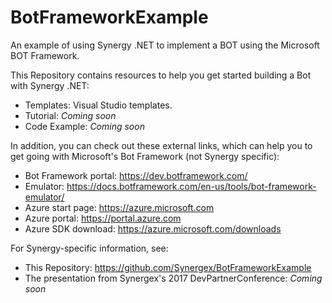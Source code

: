 # BotFrameworkExample
An example of using Synergy .NET to implement a BOT using the Microsoft BOT Framework.

This Repository contains resources to help you get started building a Bot with Synergy .NET:
- Templates: Visual Studio templates.
- Tutorial: *Coming soon*
- Code Example: *Coming soon*

In addition, you can check out these external links, which can help you to get going with Microsoft's Bot Framework (not Synergy specific):
- Bot Framework portal: https://dev.botframework.com/
- Emulator: https://docs.botframework.com/en-us/tools/bot-framework-emulator/ 
- Azure start page: https://azure.microsoft.com  
- Azure portal: https://portal.azure.com 
- Azure SDK download: https://azure.microsoft.com/downloads

For Synergy-specific information, see:
- This Repository: https://github.com/Synergex/BotFrameworkExample 
- The presentation from Synergex's 2017 DevPartnerConference: *Coming soon*
